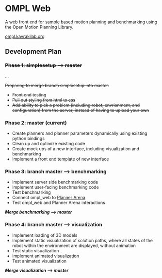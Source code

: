 # OMPL Web
A web front end for sample based motion planning and benchmarking using the Open Motion Planning Library.

[ompl.kavrakilab.org](http://ompl.kavrakilab.org)


## Development Plan

### ~~Phase 1: simplesetup --> master~~
...

~~Preparing to merge branch simplesetup into master.~~
- ~~Front end testing~~
- ~~Pull out styling from html to css~~
- ~~Add ability to pick a problem (including robot, envrionment, and
  configuration) from the server, instead of having to upload your own~~

### Phase 2: master (current)
- Create planners and planner parameters dynamically using existing python
  bindings
- Clean up and optimize existing code
- Create mock ups of a new interface, including visualization and benchmarking
- Implement a front end template of new interface

### Phase 3: branch master --> benchmarking
- Implement server side benchmarking code
- Implement user-facing benchmarking code
- Test benchmarking
- Connect ompl\_web to [Planner Arena](http://www.plannerarena.org)
- Test ompl\_web and Planner Arena interactions

***Merge benchmarking --> master***

### Phase 4: branch master --> visualization
- Implement loading of 3D models
- Implement static visualization of solution paths, where all states of the
  robot within the environment are displayed, without animation
- Test static visualization
- Implement animated visualization
- Test animated visualization

***Merge visualization --> master***
